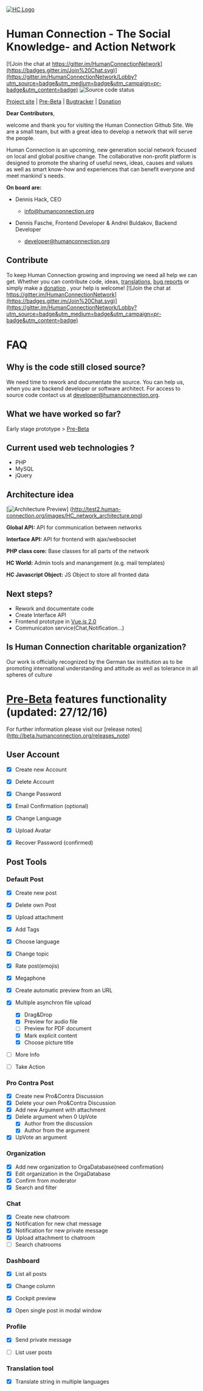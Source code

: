 [![HC Logo](http://test2.human-connection.org/images/hc_logo_with_subline.svg)](http://start.humanconnection.org/)
# Human Connection - The Social Knowledge- and Action Network
[![Join the chat at https://gitter.im/HumanConnectionNetwork](https://badges.gitter.im/Join%20Chat.svg)](https://gitter.im/HumanConnectionNetwork/Lobby?utm_source=badge&utm_medium=badge&utm_campaign=pr-badge&utm_content=badge)
![Source code status](https://img.shields.io/badge/source-closed-red.svg)

[Project site](http://start.humanconnection.org/) |
[Pre-Beta](http://beta.humanconnection.org/) |
[Bugtracker](http://beta.humanconnection.org/tools/bugs_tracker) |
[Donation](http://start.humanconnection.org/donate/)

__Dear Contributors__,

welcome and thank you for visiting the Human Connection Github Site. 
We are a small team, but with a great idea to develop a network that will serve the people.

Human Connection is an upcoming, new generation social network focused on local and global positive change. The collaborative non-profit platform is designed to promote the sharing of useful news, ideas, causes and values as well as smart know-how and experiences that can benefit everyone and meet mankind´s needs.

__On board are:__

- Dennis Hack, CEO
  - [info@humanconnection.org](mailto:info@humanconnection.org)

- Dennis Fasche, Frontend Developer & Andrei Buldakov, Backend Developer
  - [developer@humanconnection.org](mailto:developer@humanconnection.org)
  
## Contribute

To keep Human Connection growing and improving we need all help we can get. Whether you can contribute code, ideas, [translations](http://beta.humanconnection.org/tools/translation), [bug reports](http://beta.humanconnection.org/tools/bugs_tracker) or simply make a [donation](http://start.humanconnection.org/donate/)
, your help is welcome!
[![Join the chat at https://gitter.im/HumanConnectionNetwork](https://badges.gitter.im/Join%20Chat.svg)](https://gitter.im/HumanConnectionNetwork/Lobby?utm_source=badge&utm_medium=badge&utm_campaign=pr-badge&utm_content=badge)

# FAQ

## Why is the code still closed source?

We need time to rework and documentate the source. You can help us, when you are backend developer or software architect. For access to source code contact us at [developer@humanconnection.org](mailto:developer@humanconnection.org).

## What we have worked so far?

Early stage prototype > [Pre-Beta](http://beta.humanconnection.org/)

## Current used web technologies ?
- PHP
- MySQL
- jQuery

## Architecture idea

[![Architecture Preview](http://test2.human-connection.org/images/HC_network_architecture.png)]
(http://test2.human-connection.org/images/HC_network_architecture.png)

__Global API:__ API for communication between networks

__Interface API:__ API for frontend with ajax/websocket

__PHP class core:__ Base classes for all parts of the network

__HC World:__ Admin tools and manangement (e.g. mail templates)

__HC Javascript Object:__ JS Object to store all fronted data

## Next steps?

- Rework and documentate code
- Create Interface API
- Frontend prototype in [Vue.js 2.0](https://vuejs.org/)
- Communicaton service(Chat,Notification...)


## Is Human Connection charitable organization?

Our work is officially recognized by the German tax institution as to be promoting international understanding and attitude as well as tolerance in all spheres of culture

# [Pre-Beta](http://beta.humanconnection.org/) features functionality (updated: 27/12/16)
For further information please visit our [release notes] (http://beta.humanconnection.org/releases_note)
## User Account
- [x] Create new Account
- [x] Delete Account
- [x] Change Password
- [x] Email Confirmation (optional)
- [x] Change Language
- [x] Upload Avatar
- [x] Recover Password (confirmed)


## Post Tools

### Default Post
- [x] Create new post
- [x] Delete own Post
- [x] Upload attachment
- [x] Add Tags
- [x] Choose language
- [x] Change topic
- [x] Rate post(emojis)
- [x] Megaphone
- [x] Create automatic preview from an URL
- [x] Multiple asynchron file upload
  - [x] Drag&Drop
  - [x] Preview for audio file
  - [ ] Preview for PDF document
  - [x] Mark explicit content
  - [x] Choose picture title
- [ ] More Info
- [ ] Take Action



### Pro Contra Post
- [x] Create new Pro&Contra Discussion
- [x] Delete your own Pro&Contra Discussion
- [x] Add new Argument with attachment
- [x] Delete argument when 0 UpVote
  - [x] Author from the discussion
  - [x] Author from the argument
- [x] UpVote an argument

### Organization
- [x] Add new organization to OrgaDatabase(need confirmation)
- [x] Edit organization in the OrgaDatabase
- [x] Confirm from moderator
- [x] Search and filter

### Chat
- [x] Create new chatroom
- [x] Notification for new chat message
- [x] Notification for new private message
- [x] Upload attachment to chatroom
- [ ] Search chatrooms

### Dashboard
- [x] List all posts
- [x] Change column
- [x] Cockpit preview
- [x] Open single post in modal window


### Profile
- [x] Send private message
- [ ] List user posts 


### Translation tool
- [x] Translate string in multiple languages
